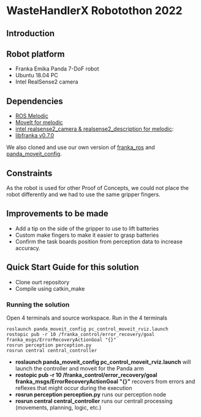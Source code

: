 # WasteHandlerX Robotothon 2022

## Introduction

## Robot platform
- Franka Emika Panda 7-DoF robot
- Ubuntu 18.04 PC
- Intel RealSense2 camera

## Dependencies

- [ROS Melodic](http://wiki.ros.org/melodic/Installation/Ubuntu)
- [MoveIt for melodic](https://moveit.ros.org/install/)
- [intel realsense2_camera & realsense2_description for melodic](https://github.com/IntelRealSense/realsense-ros):
- [libfranka v0.7.0](https://frankaemika.github.io/docs/installation_linux.html)

We also cloned and use our own version of [franka_ros](https://frankaemika.github.io/docs/installation_linux.html) and [panda_moveit_config](https://github.com/ros-planning/panda_moveit_config). 

## Constraints
As the robot is used for other Proof of Concepts, we could not place the robot differently and we had to use the same gripper fingers.

## Improvements to be made

- Add a tip on the side of the gripper to use to lift batteries
- Custom make fingers to make it easier to grasp batteries
- Confirm the task boards position from perception data to increase accuracy.


## Quick Start Guide for this solution

- Clone ourt repository 
- Compile using catkin_make

### Running the solution
Open 4 terminals and source workspace. Run in the 4 terminals
```
roslaunch panda_moveit_config pc_control_moveit_rviz.launch
rostopic pub -r 10 /franka_control/error_recovery/goal franka_msgs/ErrorRecoveryActionGoal "{}"
rosrun perception perception.py
rosrun central central_controller
```

- **roslaunch panda_moveit_config pc_control_moveit_rviz.launch** will launch the controller and moveit for the Panda arm
- **rostopic pub -r 10 /franka_control/error_recovery/goal franka_msgs/ErrorRecoveryActionGoal "{}"** recovers from errors and reflexes that might occur during the execution
- **rosrun perception perception.py** runs our perception node
- **rosrun central central_controller** runs our centrall processing (movements, planning, logic, etc.)

